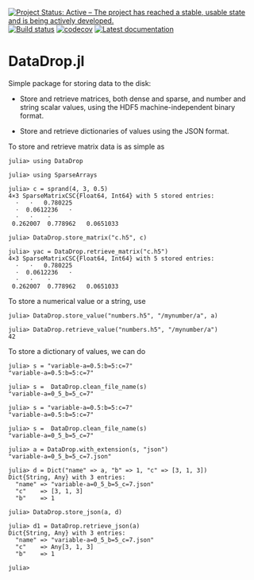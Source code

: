 [![Project Status: Active – The project has reached a stable, usable state and is being actively developed.](http://www.repostatus.org/badges/latest/active.svg)](http://www.repostatus.org/#active)
[![Build status](https://github.com/PetrKryslUCSD/DataDrop.jl/workflows/CI/badge.svg)](https://github.com/PetrKryslUCSD/DataDrop.jl/actions)
[![codecov](https://codecov.io/gh/PetrKryslUCSD/DataDrop.jl/branch/master/graph/badge.svg)](https://app.codecov.io/gh/PetrKryslUCSD/DataDrop.jl)
[![Latest documentation](https://img.shields.io/badge/docs-dev-blue.svg)](https://petrkryslucsd.github.io/DataDrop.jl/dev)

# DataDrop.jl

Simple package for storing data to the disk:

- Store and retrieve matrices, both dense and sparse, and number and string scalar values, using the HDF5 machine-independent binary format.

- Store and retrieve dictionaries of values using the JSON format.

To store and retrieve matrix data is as simple as
```
julia> using DataDrop
   
julia> using SparseArrays  
   
julia> c = sprand(4, 3, 0.5)     
4×3 SparseMatrixCSC{Float64, Int64} with 5 stored entries:     
  ⋅   ⋅   0.780225   
  ⋅  0.0612236   ⋅   
  ⋅   ⋅    ⋅   
 0.262007  0.778962   0.0651033  
   
julia> DataDrop.store_matrix("c.h5", c)   
   
julia> yac = DataDrop.retrieve_matrix("c.h5")   
4×3 SparseMatrixCSC{Float64, Int64} with 5 stored entries:     
  ⋅   ⋅   0.780225   
  ⋅  0.0612236   ⋅   
  ⋅   ⋅    ⋅   
 0.262007  0.778962   0.0651033  
```

To store a numerical value or a string, use
```
julia> DataDrop.store_value("numbers.h5", "/mynumber/a", a)  

julia> DataDrop.retrieve_value("numbers.h5", "/mynumber/a")              
42
``` 

To store a dictionary of values, we can do
```
julia> s = "variable-a=0.5:b=5:c=7"  
"variable-a=0.5:b=5:c=7"
                           
julia> s =  DataDrop.clean_file_name(s)  
"variable-a=0_5_b=5_c=7"
         
julia> s = "variable-a=0.5:b=5:c=7"
"variable-a=0.5:b=5:c=7"                                             
                        
julia> s =  DataDrop.clean_file_name(s) 
"variable-a=0_5_b=5_c=7"
                
julia> a = DataDrop.with_extension(s, "json")                                                                                   
"variable-a=0_5_b=5_c=7.json"

julia> d = Dict("name" => a, "b" => 1, "c" => [3, 1, 3])        
Dict{String, Any} with 3 entries: 
  "name" => "variable-a=0_5_b=5_c=7.json" 
  "c"    => [3, 1, 3]
  "b"    => 1

julia> DataDrop.store_json(a, d)

julia> d1 = DataDrop.retrieve_json(a)
Dict{String, Any} with 3 entries:
  "name" => "variable-a=0_5_b=5_c=7.json"
  "c"    => Any[3, 1, 3]
  "b"    => 1         

julia> 
```
